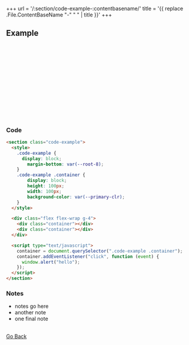 +++
url = '/:section/code-example-:contentbasename/'
title = '{{ replace .File.ContentBaseName "-" " " | title }}'
+++

<article class="article">

## Example

<section class="code-example">
  <style>
    .code-example {
      display: block;
    }
    .code-example .container {
        display: block;
        height: 100px;
        width: 100px;
        background-color: var(--primary-clr);
    }
  </style>

  <div class="flex flex-wrap g-4">
    <div class="container"></div>
    <div class="container"></div>
  </div>

  <script type="text/javascript">
    container = document.querySelector(".code-example .container");
    container.addEventListener("click", function (event) {
      window.alert("hello");
    });
  </script>
</section>

### Code

```html
<section class="code-example">
  <style>
    .code-example {
      display: block;
        margin-bottom: var(--root-8);
    }
    .code-example .container {
        display: block;
        height: 100px;
        width: 100px;
        background-color: var(--primary-clr);
    }
  </style>

  <div class="flex flex-wrap g-4">
    <div class="container"></div>
    <div class="container"></div>
  </div>

  <script type="text/javascript">
    container = document.querySelector(".code-example .container");
    container.addEventListener("click", function (event) {
      window.alert("hello");
    });
  </script>
</section>
```

### Notes

- notes go here
- another note
- one final note

<br />
<a class="button send" href="javascript:history.back()">Go Back</a>

</article>
